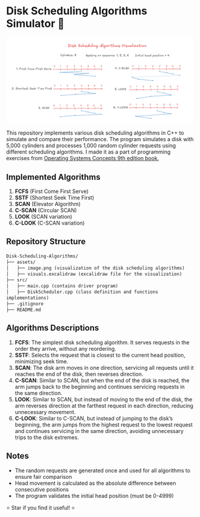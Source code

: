 # Disk Scheduling Algorithms Simulator 💽

![visualization](assets/image.png)

This repository implements various disk scheduling algorithms in C++ to simulate and compare their performance. The program simulates a disk with 5,000 cylinders and processes 1,000 random cylinder requests using different scheduling algorithms. I made it as a part of programming exercises from <a href="https://www.amazon.com/s?k=9781118063330&i=stripbooks&linkCode=qs">Operating Systems Concepts 9th edition book.</a>

## Implemented Algorithms

1. **FCFS** (First Come First Serve)
2. **SSTF** (Shortest Seek Time First)
3. **SCAN** (Elevator Algorithm)
4. **C-SCAN** (Circular SCAN)
5. **LOOK** (SCAN variation)
6. **C-LOOK** (C-SCAN variation)

## Repository Structure

```plaintext
Disk-Scheduling-Algorithms/
├── assets/
│   ├── image.png (visualization of the disk scheduling algorithms)
│   ├── visuals.excalidraw (excalidraw file for the visualization)
├── src/
│   ├── main.cpp (contains driver program)
│   ├── DiskScheduler.cpp (class definition and functions implementations)
├── .gitignore
├── README.md
```

## Algorithms Descriptions

1. **FCFS**: The simplest disk scheduling algorithm. It serves requests in the order they arrive, without any reordering.
2. **SSTF**: Selects the request that is closest to the current head position, minimizing seek time.
3. **SCAN**: The disk arm moves in one direction, servicing all requests until it reaches the end of the disk, then reverses direction.
4. **C-SCAN**: Similar to SCAN, but when the end of the disk is reached, the arm jumps back to the beginning and continues servicing requests in the same direction.
5. **LOOK**: Similar to SCAN, but instead of moving to the end of the disk, the arm reverses direction at the farthest request in each direction, reducing unnecessary movement.
6. **C-LOOK**: Similar to C-SCAN, but instead of jumping to the disk’s beginning, the arm jumps from the highest request to the lowest request and continues servicing in the same direction, avoiding unnecessary trips to the disk extremes.

## Notes

- The random requests are generated once and used for all algorithms to ensure fair comparison
- Head movement is calculated as the absolute difference between consecutive positions
- The program validates the initial head position (must be 0-4999)

⭐ Star if you find it useful! ⭐
